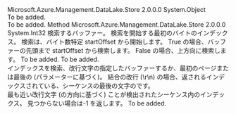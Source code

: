 <Type Name="StringExtensions" FullName="Microsoft.Azure.Management.DataLake.Store.StringExtensions">
  <TypeSignature Language="C#" Value="public static class StringExtensions" />
  <TypeSignature Language="ILAsm" Value=".class public auto ansi abstract sealed beforefieldinit StringExtensions extends System.Object" />
  <TypeSignature Language="DocId" Value="T:Microsoft.Azure.Management.DataLake.Store.StringExtensions" />
  <TypeSignature Language="VB.NET" Value="Public Class StringExtensions" />
  <TypeSignature Language="F#" Value="type StringExtensions = class" />
  <AssemblyInfo>
    <AssemblyName>Microsoft.Azure.Management.DataLake.Store</AssemblyName>
    <AssemblyVersion>2.0.0.0</AssemblyVersion>
  </AssemblyInfo>
  <Base>
    <BaseTypeName>System.Object</BaseTypeName>
  </Base>
  <Interfaces />
  <Docs>
    <summary>To be added.</summary>
    <remarks>To be added.</remarks>
  </Docs>
  <Members>
    <Member MemberName="FindNewline">
      <MemberSignature Language="C#" Value="public static int FindNewline (byte[] buffer, int startOffset, int length, bool reverse, System.Text.Encoding encoding, string delimiter = null);" />
      <MemberSignature Language="ILAsm" Value=".method public static hidebysig int32 FindNewline(unsigned int8[] buffer, int32 startOffset, int32 length, bool reverse, class System.Text.Encoding encoding, string delimiter) cil managed" />
      <MemberSignature Language="DocId" Value="M:Microsoft.Azure.Management.DataLake.Store.StringExtensions.FindNewline(System.Byte[],System.Int32,System.Int32,System.Boolean,System.Text.Encoding,System.String)" />
      <MemberSignature Language="F#" Value="static member FindNewline : byte[] * int * int * bool * System.Text.Encoding * string -&gt; int" Usage="Microsoft.Azure.Management.DataLake.Store.StringExtensions.FindNewline (buffer, startOffset, length, reverse, encoding, delimiter)" />
      <MemberType>Method</MemberType>
      <AssemblyInfo>
        <AssemblyName>Microsoft.Azure.Management.DataLake.Store</AssemblyName>
        <AssemblyVersion>2.0.0.0</AssemblyVersion>
      </AssemblyInfo>
      <ReturnValue>
        <ReturnType>System.Int32</ReturnType>
      </ReturnValue>
      <Parameters>
        <Parameter Name="buffer" Type="System.Byte[]" />
        <Parameter Name="startOffset" Type="System.Int32" />
        <Parameter Name="length" Type="System.Int32" />
        <Parameter Name="reverse" Type="System.Boolean" />
        <Parameter Name="encoding" Type="System.Text.Encoding" />
        <Parameter Name="delimiter" Type="System.String" />
      </Parameters>
      <Docs>
        <param name="buffer">検索するバッファー。</param>
        <param name="startOffset">検索を開始する最初のバイトのインデックス。</param>
        <param name="length">検索は、バイト数特定 startOffset から開始します。</param>
        <param name="reverse">True の場合、バッファーの先頭まで startOffset から検索します。 False の場合、上方向に検索します。</param>
        <param name="encoding">To be added.</param>
        <param name="delimiter">To be added.</param>
        <summary>
            インデックスを検索、改行文字の指定したバッファーするか、最初のページまたは最後の (パラメーターに基づく)。
            結合の改行 (\r\n) の場合、返されるインデックスされている、シーケンスの最後の文字のです。
            </summary>
        <returns>最も近い改行文字 (の方向に基づく) ことが検出されたシーケンス内のインデックス。 見つからない場合は-1 を返します。 </returns>
        <remarks>To be added.</remarks>
      </Docs>
    </Member>
  </Members>
</Type>